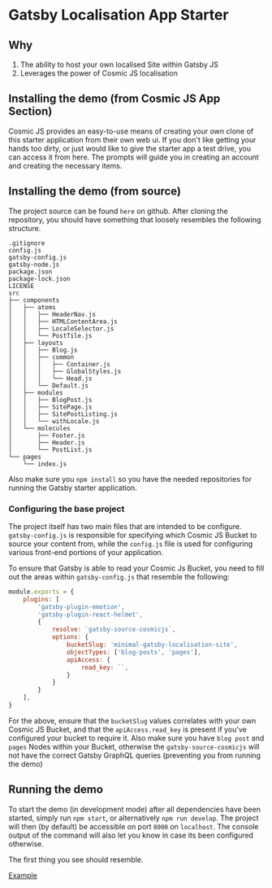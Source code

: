 # Gatsby Localisation App Starter

## Why

1. The ability to host your own localised Site within Gatsby JS
2. Leverages the power of Cosmic JS localisation

## Installing the demo (from Cosmic JS App Section)

Cosmic JS provides an easy-to-use means of creating your own clone of this starter application from their own web ui. If you don't like getting your hands too dirty, or just would like to give the starter app a test drive, you can access it from here. The prompts will guide you in creating an account and creating the necessary items.

## Installing the demo (from source)

The project source can be found `here` on github. After cloning the repository, you should have something that loosely resembles the following structure.

```
.gitignore
config.js
gatsby-config.js
gatsby-node.js
package.json
package-lock.json
LICENSE
src
├── components
│   ├── atoms
│   │   ├── HeaderNav.js
│   │   ├── HTMLContentArea.js
│   │   ├── LocaleSelector.js
│   │   └── PostTile.js
│   ├── layouts
│   │   ├── Blog.js
│   │   ├── common
│   │   │   ├── Container.js
│   │   │   ├── GlobalStyles.js
│   │   │   └── Head.js
│   │   └── Default.js
│   ├── modules
│   │   ├── BlogPost.js
│   │   ├── SitePage.js
│   │   ├── SitePostListing.js
│   │   └── withLocale.js
│   └── molecules
│       ├── Footer.js
│       ├── Header.js
│       └── PostList.js
└── pages
    └── index.js
```

Also make sure you `npm install` so you have the needed repositories for running the Gatsby starter application.

### Configuring the base project

The project itself has two main files that are intended to be configure. `gatsby-config.js` is responsible for specifying which Cosmic JS Bucket to source your content from, while the `config.js` file is used for configuring various front-end portions of your application.

To ensure that Gatsby is able to read your Cosmic Js Bucket, you need to fill out the areas within `gatsby-config.js` that resemble the following:


```js
module.exports = {
	plugins: [
		'gatsby-plugin-emotion',
		'gatsby-plugin-react-helmet',
		{
			resolve: `gatsby-source-cosmicjs`,
			options: {
				bucketSlug: 'minimal-gatsby-localisation-site',
				objectTypes: ['blog-posts', 'pages'],
				apiAccess: {
					read_key: ``,
				}
			}
		}
	],
}
```

For the above, ensure that the `bucketSlug` values correlates with your own Cosmic JS Bucket, and that the `apiAccess.read_key` is present if you've configured your bucket to require it. Also make sure you have `blog post` and `pages` Nodes within your Bucket, otherwise the `gatsby-source-cosmicjs` will not have the correct Gatsby GraphQL queries (preventing you from running the demo)

## Running the demo

To start the demo (in development mode) after all dependencies have been started, simply run `npm start`, or alternatively `npm run develop`. The project will then (by default) be accessible on port `8000` on `localhost`. The console output of the command will also let you know in case its been configured otherwise.

The first thing you see should resemble.

[Example]('./docs/example.png)
